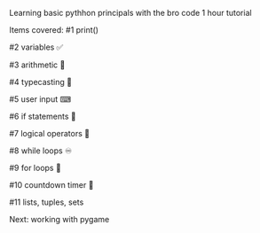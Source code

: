 Learning basic pythhon principals with the bro code 1 hour tutorial

Items covered:
#1 print()

#2 variables ✅

#3 arithmetic 🧮

#4 typecasting 💱

#5 user input ⌨

#6 if statements 🤔

#7 logical operators 🔣

#8 while loops ♾

#9 for loops 🔂

#10 countdown timer 🎊

#11 lists, tuples, sets 

Next: working with pygame 
